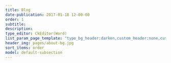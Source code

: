 ```yaml
---
title: Blog
date-publication: 2017-01-18 12-00-00
order: 1
subtitle: 
description:
type_editor: CkEditor(Word)
list_param_page_template: "type_bg_header:darken,custom_header:none,custom_navigation:default_navbar_fixed_nojs,custom_design_content_section:main_content"
header_img: pages/about-bg.jpg
sort_items: order
model: default-subsection
---
```

